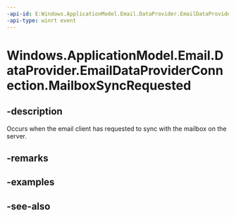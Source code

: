 ```yaml
---
-api-id: E:Windows.ApplicationModel.Email.DataProvider.EmailDataProviderConnection.MailboxSyncRequested
-api-type: winrt event
---
```


<!-- Event syntax
public event Windows.Foundation.TypedEventHandler MailboxSyncRequested<Windows.ApplicationModel.Email.DataProvider.EmailDataProviderConnection,  Windows.ApplicationModel.Email.DataProvider.EmailMailboxSyncManagerSyncRequestEventArgs>
-->

# Windows.ApplicationModel.Email.DataProvider.EmailDataProviderConnection.MailboxSyncRequested

## -description
Occurs when the email client has requested to sync with the mailbox on the server.

## -remarks

## -examples

## -see-also
